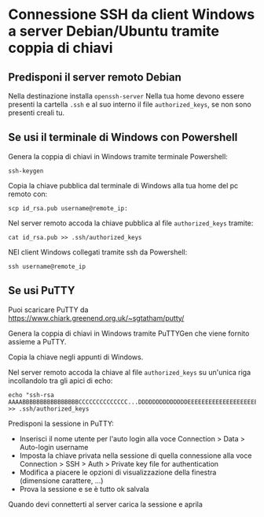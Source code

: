 # Connessione SSH da client Windows a server Debian/Ubuntu tramite coppia di chiavi

## Predisponi il server remoto Debian

Nella destinazione installa ```openssh-server```
Nella tua home devono essere presenti la cartella ```.ssh``` e al suo interno il file ```authorized_keys```, se non sono presenti creali tu.

## Se usi il terminale di Windows con Powershell

Genera la coppia di chiavi in Windows tramite terminale Powershell:

```ssh-keygen```

Copia la chiave pubblica dal terminale di Windows alla tua home del pc remoto con:

```scp id_rsa.pub username@remote_ip:```

Nel server remoto accoda la chiave pubblica al file ```authorized_keys``` tramite:

```cat id_rsa.pub >> .ssh/authorized_keys```

NEl client Windows collegati tramite ssh da Powershell:

```ssh username@remote_ip```

## Se usi PuTTY

Puoi scaricare PuTTY da https://www.chiark.greenend.org.uk/~sgtatham/putty/

Genera la coppia di chiavi in Windows tramite PuTTYGen che viene fornito assieme a PuTTY.

Copia la chiave negli appunti di Windows.

Nel server remoto accoda la chiave al file ```authorized_keys``` su un'unica riga incollandolo tra gli apici di echo:

```
echo "ssh-rsa AAAABBBBBBBBBBBBBBBBCCCCCCCCCCCCCC...DDDDDDDDDDDDDDEEEEEEEEEEEEEEEEEEEEE" >> .ssh/authorized_keys
```
Predisponi la sessione in PuTTY:

- Inserisci il nome utente per l'auto login alla voce Connection > Data > Auto-login username 
- Imposta la chiave privata nella sessione di quella connessione alla voce Connection > SSH > Auth > Private key file for authentication
- Modifica a piacere le opzioni di visualizzazione della finestra (dimensione carattere, ...)
- Prova la sessione e se è tutto ok salvala

Quando devi connetterti al server carica la sessione e aprila